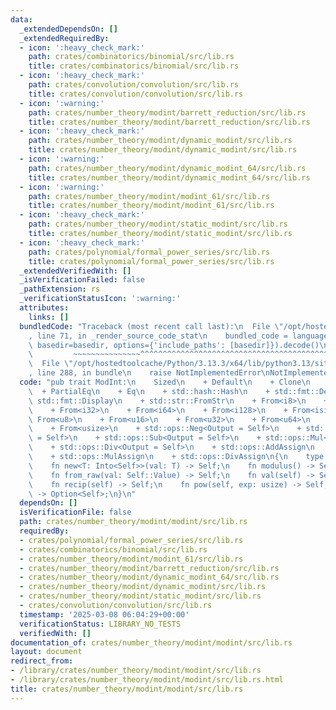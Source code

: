 ```yaml
---
data:
  _extendedDependsOn: []
  _extendedRequiredBy:
  - icon: ':heavy_check_mark:'
    path: crates/combinatorics/binomial/src/lib.rs
    title: crates/combinatorics/binomial/src/lib.rs
  - icon: ':heavy_check_mark:'
    path: crates/convolution/convolution/src/lib.rs
    title: crates/convolution/convolution/src/lib.rs
  - icon: ':warning:'
    path: crates/number_theory/modint/barrett_reduction/src/lib.rs
    title: crates/number_theory/modint/barrett_reduction/src/lib.rs
  - icon: ':heavy_check_mark:'
    path: crates/number_theory/modint/dynamic_modint/src/lib.rs
    title: crates/number_theory/modint/dynamic_modint/src/lib.rs
  - icon: ':warning:'
    path: crates/number_theory/modint/dynamic_modint_64/src/lib.rs
    title: crates/number_theory/modint/dynamic_modint_64/src/lib.rs
  - icon: ':warning:'
    path: crates/number_theory/modint/modint_61/src/lib.rs
    title: crates/number_theory/modint/modint_61/src/lib.rs
  - icon: ':heavy_check_mark:'
    path: crates/number_theory/modint/static_modint/src/lib.rs
    title: crates/number_theory/modint/static_modint/src/lib.rs
  - icon: ':heavy_check_mark:'
    path: crates/polynomial/formal_power_series/src/lib.rs
    title: crates/polynomial/formal_power_series/src/lib.rs
  _extendedVerifiedWith: []
  _isVerificationFailed: false
  _pathExtension: rs
  _verificationStatusIcon: ':warning:'
  attributes:
    links: []
  bundledCode: "Traceback (most recent call last):\n  File \"/opt/hostedtoolcache/Python/3.13.3/x64/lib/python3.13/site-packages/onlinejudge_verify/documentation/build.py\"\
    , line 71, in _render_source_code_stat\n    bundled_code = language.bundle(stat.path,\
    \ basedir=basedir, options={'include_paths': [basedir]}).decode()\n          \
    \         ~~~~~~~~~~~~~~~^^^^^^^^^^^^^^^^^^^^^^^^^^^^^^^^^^^^^^^^^^^^^^^^^^^^^^^^^^^^^^^^^^\n\
    \  File \"/opt/hostedtoolcache/Python/3.13.3/x64/lib/python3.13/site-packages/onlinejudge_verify/languages/rust.py\"\
    , line 288, in bundle\n    raise NotImplementedError\nNotImplementedError\n"
  code: "pub trait ModInt:\n    Sized\n    + Default\n    + Clone\n    + Copy\n  \
    \  + PartialEq\n    + Eq\n    + std::hash::Hash\n    + std::fmt::Debug\n    +\
    \ std::fmt::Display\n    + std::str::FromStr\n    + From<i8>\n    + From<i16>\n\
    \    + From<i32>\n    + From<i64>\n    + From<i128>\n    + From<isize>\n    +\
    \ From<u8>\n    + From<u16>\n    + From<u32>\n    + From<u64>\n    + From<u128>\n\
    \    + From<usize>\n    + std::ops::Neg<Output = Self>\n    + std::ops::Add<Output\
    \ = Self>\n    + std::ops::Sub<Output = Self>\n    + std::ops::Mul<Output = Self>\n\
    \    + std::ops::Div<Output = Self>\n    + std::ops::AddAssign\n    + std::ops::SubAssign\n\
    \    + std::ops::MulAssign\n    + std::ops::DivAssign\n{\n    type Value;\n\n\
    \    fn new<T: Into<Self>>(val: T) -> Self;\n    fn modulus() -> Self::Value;\n\
    \    fn from_raw(val: Self::Value) -> Self;\n    fn val(self) -> Self::Value;\n\
    \    fn recip(self) -> Self;\n    fn pow(self, exp: usize) -> Self;\n    fn sqrt(self)\
    \ -> Option<Self>;\n}\n"
  dependsOn: []
  isVerificationFile: false
  path: crates/number_theory/modint/modint/src/lib.rs
  requiredBy:
  - crates/polynomial/formal_power_series/src/lib.rs
  - crates/combinatorics/binomial/src/lib.rs
  - crates/number_theory/modint/modint_61/src/lib.rs
  - crates/number_theory/modint/barrett_reduction/src/lib.rs
  - crates/number_theory/modint/dynamic_modint_64/src/lib.rs
  - crates/number_theory/modint/dynamic_modint/src/lib.rs
  - crates/number_theory/modint/static_modint/src/lib.rs
  - crates/convolution/convolution/src/lib.rs
  timestamp: '2025-03-08 06:04:29+00:00'
  verificationStatus: LIBRARY_NO_TESTS
  verifiedWith: []
documentation_of: crates/number_theory/modint/modint/src/lib.rs
layout: document
redirect_from:
- /library/crates/number_theory/modint/modint/src/lib.rs
- /library/crates/number_theory/modint/modint/src/lib.rs.html
title: crates/number_theory/modint/modint/src/lib.rs
---
```

